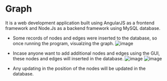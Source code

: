 # Graph
It is a web development application built using AngularJS as a frontend framework and Node.Js as a backend framework using MySQL database.
- Some records of nodes and edges were inserted to the database, so once running the program, visualzing the graph.
![image](https://github.com/rowannasser/Graph/assets/101206117/5496f5ee-57cc-40a0-80dd-38a0fd423a95)
- Incase anyone want to add additional nodes and edges using the GUI, these nodes and edges will inserted in the database.
![image](https://github.com/rowannasser/Graph/assets/101206117/ce203c25-73ae-4c64-9996-e8d146804f05) ![image](https://github.com/rowannasser/Graph/assets/101206117/06d6ff71-388d-4675-9c6e-a838929c5575)


- Any updating in the position of the nodes will be updated in the database.
